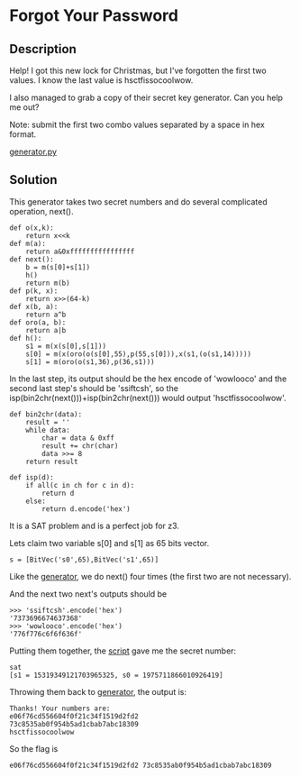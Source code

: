 # Forgot Your Password

## Description

Help! I got this new lock for Christmas, but I've forgotten the first two values. I know the last value is hsctfissocoolwow.

I also managed to grab a copy of their secret key generator. Can you help me out?

Note: submit the first two combo values separated by a space in hex format.

[generator.py](generator.py)

## Solution

This generator takes two secret numbers and do several complicated operation, next().
```
def o(x,k):
	return x<<k
def m(a):
	return a&0xffffffffffffffff
def next():
	b = m(s[0]+s[1])
	h()
	return m(b)
def p(k, x):
	return x>>(64-k)
def x(b, a):
	return a^b
def oro(a, b):
	return a|b
def h():
	s1 = m(x(s[0],s[1]))
	s[0] = m(x(oro(o(s[0],55),p(55,s[0])),x(s1,(o(s1,14)))))
	s[1] = m(oro(o(s1,36),p(36,s1)))
```

In the last step, its output should be the hex encode of 'wowlooco' and the second last step's should be 'ssiftcsh', so the isp(bin2chr(next()))+isp(bin2chr(next())) would output 'hsctfissocoolwow'.

```
def bin2chr(data):
    result = ''
    while data:
        char = data & 0xff
        result += chr(char)
        data >>= 8
    return result

def isp(d):
	if all(c in ch for c in d):
		return d
	else:
		return d.encode('hex')
```

It is a SAT problem and is a perfect job for z3.

Lets claim two variable s[0] and s[1] as 65 bits vector.

```
s = [BitVec('s0',65),BitVec('s1',65)]
```
Like the [generator](generator.py), we do next() four times (the first two are not necessary).

And the next two next's outputs should be
```
>>> 'ssiftcsh'.encode('hex')
'7373696674637368'
>>> 'wowlooco'.encode('hex')
'776f776c6f6f636f'
```
Putting them together, the [script](reverse.py) gave me the secret number:

```
sat
[s1 = 15319349121703965325, s0 = 1975711866010926419]
```
Throwing them back to [generator](generator.py), the output is:
```
Thanks! Your numbers are: 
e06f76cd556604f0f21c34f1519d2fd2
73c8535ab0f954b5ad1cbab7abc18309
hsctfissocoolwow
```
So the flag is
```
e06f76cd556604f0f21c34f1519d2fd2 73c8535ab0f954b5ad1cbab7abc18309
```
